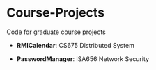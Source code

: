 Course-Projects
===============

Code for graduate course projects

- **RMICalendar**: CS675 Distributed System

- **PasswordManager**: ISA656 Network Security
